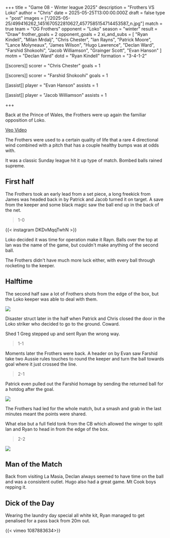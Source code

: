 +++
title = "Game 08 - Winter league 2025"
description = "Frothers VS Loko"
author = "Chris"
date = 2025-05-25T13:00:00.000Z
draft = false
type = "post"
images = ["/2025-05-25/499416262_1451670522810627_4577585154714453587_n.jpg"]
match = true
team = "OG Frothers"
opponent = "Loko"
season = "winter"
result = "Draw"
frother_goals = 2
opponent_goals = 2
xi_and_subs = [
  "Ryan Kindell",
  "Milan Mrdalj",
  "Chris Chester",
  "Ian Rayns",
  "Patrick Moore",
  "Lance Molyneaux",
  "James Wilson",
  "Hugo Lawrence",
  "Declan Ward",
  "Farshid Shokoohi",
  "Jacob Williamson",
  "Grainger Scott",
  "Evan Hanson"
]
motm = "Declan Ward"
dotd = "Ryan Kindell"
formation = "3-4-1-2"

[[scorers]]
scorer = "Chris Chester"
goals = 1

[[scorers]]
scorer = "Farshid Shokoohi"
goals = 1

[[assist]]
player = "Evan Hanson"
assists = 1

[[assist]]
player = "Jacob Williamson"
assists = 1

+++
 
Back at the Prince of Wales, the Frothers were up again the familiar opposition of Loko.

[Veo Video](https://app.veo.co/matches/20250525-prince-of-wales-frolol-55ea5f63/)

The Frothers were used to a certain quality of life that a rare 4 directional wind combined with a pitch that has a couple healthy bumps was at odds with. 

It was a classic Sunday league hit it up type of match. Bombed balls rained supreme. 

## First half

The Frothers took an early lead from a set piece, a long freekick from James was headed back in by Patrick and Jacob turned it on target. A save from the keeper and some black magic saw the ball end up in the back of the net. 

> 1-0

{{< instagram DKDvMqqTwhN >}}

Loko decided it was time for operation make it Rayn. Balls over the top at Ian was the name of the game, but couldn't make anything of the second ball.

The Frothers didn't have much more luck either, with every ball through rocketing to the keeper. 

## Halftime 

The second half saw a lot of Frothers shots from the edge of the box, but the Loko keeper was able to deal with them. 

![](/2025-05-25/501345606_1451671079477238_4834083713293981981_n.jpg)

Disaster struct later in the half when Patrick and Chris closed the door in the Loko striker who decided to go to the ground. Coward.

Shed 1 Greg stepped up and sent Ryan the wrong way.

> 1-1

Moments later the Frothers were back. A header on by Evan saw Farshid take two Aussie rules touches to round the keeper and turn the ball towards goal where it just crossed the line.

> 2-1

Patrick even pulled out the Farshid homage by sending the returned ball for a hotdog after the goal.

![](/2025-05-25/patrick-miss.jpg)


The Frothers had led for the whole match, but a smash and grab in the last minutes meant the points were shared.

What else but a full field tonk from the CB which allowed the winger to split Ian and Ryan to head in from the edge of the box.

> 2-2

![](/2025-05-25/500084930_1451670426143970_5220930152927478246_n.jpg)

 
## Man of the Match
Back from visiting La Masia, Declan always seemed to have time on the ball and was a consistent outlet. Hugo also had a great game. Mt Cook boys repping it.


## Dick of the Day
Wearing the laundry day special all white kit, Ryan managed to get penalised for a pass back from 20m out.


{{< vimeo 1087883634>}}
